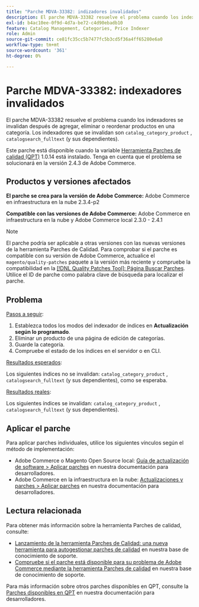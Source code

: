 ```yaml
---
title: "Parche MDVA-33382: indizadores invalidados"
description: El parche MDVA-33382 resuelve el problema cuando los indexadores se invalidan después de agregar, eliminar o reordenar productos en una categoría. Los indexadores que se invalidan son catalog_category_product , catalogsearch_fulltext (y sus dependientes).
exl-id: b4ac10ee-0f9d-4d7a-be72-c4d90ebadb10
feature: Catalog Management, Categories, Price Indexer
role: Admin
source-git-commit: ce81fc35cc5b7477fc5b3cd5f36a4ff65280e6a0
workflow-type: tm+mt
source-wordcount: '361'
ht-degree: 0%

---
```


# Parche MDVA-33382: indexadores invalidados

El parche MDVA-33382 resuelve el problema cuando los indexadores se invalidan después de agregar, eliminar o reordenar productos en una categoría. Los indexadores que se invalidan son `catalog_category_product` , `catalogsearch_fulltext` (y sus dependientes).

Este parche está disponible cuando la variable [Herramienta Parches de calidad (QPT)](https://devdocs.magento.com/guides/v2.4/comp-mgr/patching.html#mqp) 1.0.14 está instalado. Tenga en cuenta que el problema se solucionará en la versión 2.4.3 de Adobe Commerce.

## Productos y versiones afectados

**El parche se crea para la versión de Adobe Commerce:** Adobe Commerce en infraestructura en la nube 2.3.4-p2

**Compatible con las versiones de Adobe Commerce:** Adobe Commerce en infraestructura en la nube y Adobe Commerce local 2.3.0 - 2.4.1

>[!NOTE]
>
>El parche podría ser aplicable a otras versiones con las nuevas versiones de la herramienta Parches de Calidad. Para comprobar si el parche es compatible con su versión de Adobe Commerce, actualice el `magento/quality-patches` paquete a la versión más reciente y compruebe la compatibilidad en la [[!DNL Quality Patches Tool]: Página Buscar Parches](https://devdocs.magento.com/quality-patches/tool.html#patch-grid). Utilice el ID de parche como palabra clave de búsqueda para localizar el parche.

## Problema

<u>Pasos a seguir</u>:

1. Establezca todos los modos del indexador de índices en **Actualización según lo programado**.
1. Eliminar un producto de una página de edición de categorías.
1. Guarde la categoría.
1. Compruebe el estado de los índices en el servidor o en CLI.

<u>Resultados esperados</u>:

Los siguientes índices no se invalidan: `catalog_category_product` , `catalogsearch_fulltext` (y sus dependientes), como se esperaba.

<u>Resultados reales</u>:

Los siguientes índices se invalidan: `catalog_category_product` , `catalogsearch_fulltext` (y sus dependientes).

## Aplicar el parche

Para aplicar parches individuales, utilice los siguientes vínculos según el método de implementación:

* Adobe Commerce o Magento Open Source local: [Guía de actualización de software > Aplicar parches](https://devdocs.magento.com/guides/v2.4/comp-mgr/patching/mqp.html) en nuestra documentación para desarrolladores.
* Adobe Commerce en la infraestructura en la nube: [Actualizaciones y parches > Aplicar parches](https://devdocs.magento.com/cloud/project/project-patch.html) en nuestra documentación para desarrolladores.

## Lectura relacionada

Para obtener más información sobre la herramienta Parches de calidad, consulte:

* [Lanzamiento de la herramienta Parches de Calidad: una nueva herramienta para autogestionar parches de calidad](/help/announcements/adobe-commerce-announcements/magento-quality-patches-released-new-tool-to-self-serve-quality-patches.md) en nuestra base de conocimiento de soporte.
* [Compruebe si el parche está disponible para su problema de Adobe Commerce mediante la herramienta Parches de calidad](/help/support-tools/patches-available-in-qpt-tool/check-patch-for-magento-issue-with-magento-quality-patches.md) en nuestra base de conocimiento de soporte.

Para más información sobre otros parches disponibles en QPT, consulte la [Parches disponibles en QPT](https://devdocs.magento.com/quality-patches/tool.html#patch-grid) en nuestra documentación para desarrolladores.
